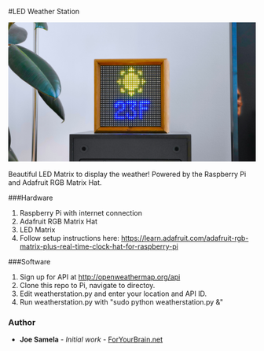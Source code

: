 #LED Weather Station

![LED Matrix](photos/LEDMatrix.jpg?raw=true "LED Matrix")

Beautiful LED Matrix to display the weather! Powered by the Raspberry Pi and Adafruit RGB Matrix Hat.

###Hardware
  1. Raspberry Pi with internet connection
  2. Adafruit RGB Matrix Hat
  3. LED Matrix
  4. Follow setup instructions here: https://learn.adafruit.com/adafruit-rgb-matrix-plus-real-time-clock-hat-for-raspberry-pi

###Software
  1. Sign up for API at http://openweathermap.org/api
  2. Clone this repo to Pi, navigate to directoy.
  3. Edit weatherstation.py and enter your location and API ID.
  4. Run weatherstation.py with "sudo python weatherstation.py &"

### Author
* **Joe Samela** - *Initial work* - [ForYourBrain.net](https://josephsamela.github.io/)
